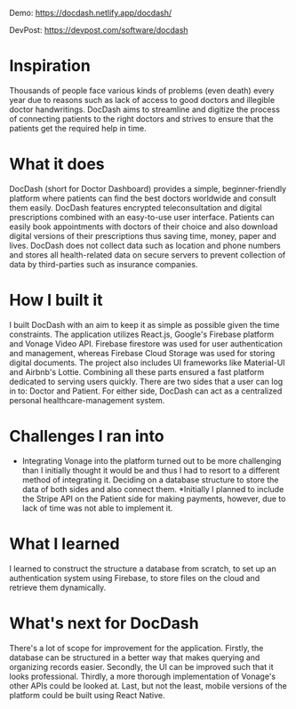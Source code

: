 Demo: https://docdash.netlify.app/docdash/

DevPost: https://devpost.com/software/docdash

# Inspiration

Thousands of people face various kinds of problems (even death) every year due to reasons such as lack of access to good doctors and illegible doctor handwritings. DocDash aims to streamline and digitize the process of connecting patients to the right doctors and strives to ensure that the patients get the required help in time.

# What it does

DocDash (short for Doctor Dashboard) provides a simple, beginner-friendly platform where patients can find the best doctors worldwide and consult them easily. DocDash features encrypted teleconsultation and digital prescriptions combined with an easy-to-use user interface. Patients can easily book appointments with doctors of their choice and also download digital versions of their prescriptions thus saving time, money, paper and lives. DocDash does not collect data such as location and phone numbers and stores all health-related data on secure servers to prevent collection of data by third-parties such as insurance companies.

# How I built it

I built DocDash with an aim to keep it as simple as possible given the time constraints. The application utilizes React.js, Google's Firebase platform and Vonage Video API. Firebase firestore was used for user authentication and management, whereas Firebase Cloud Storage was used for storing digital documents. The project also includes UI frameworks like Material-UI and Airbnb's Lottie. Combining all these parts ensured a fast platform dedicated to serving users quickly. There are two sides that a user can log in to: Doctor and Patient. For either side, DocDash can act as a centralized personal healthcare-management system.

# Challenges I ran into

* Integrating Vonage into the platform turned out to be more challenging than I initially thought it would be and thus I had to resort to a different method of integrating it.
Deciding on a database structure to store the data of both sides and also connect them. 
*Initially I planned to include the Stripe API on the Patient side for making payments, however, due to lack of time was not able to implement it.

# What I learned

I learned to construct the structure a database from scratch, to set up an authentication system using Firebase, to store files on the cloud and retrieve them dynamically.

# What's next for DocDash

There's a lot of scope for improvement for the application. Firstly, the database can be structured in a better way that makes querying and organizing records easier. Secondly, the UI can be improved such that it looks professional. Thirdly, a more thorough implementation of Vonage's other APIs could be looked at. Last, but not the least, mobile versions of the platform could be built using React Native.
